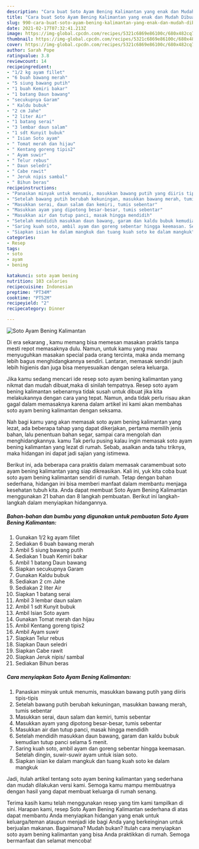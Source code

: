 ```yaml
---
description: "Cara buat Soto Ayam Bening Kalimantan yang enak dan Mudah Dibuat"
title: "Cara buat Soto Ayam Bening Kalimantan yang enak dan Mudah Dibuat"
slug: 990-cara-buat-soto-ayam-bening-kalimantan-yang-enak-dan-mudah-dibuat
date: 2021-02-17T07:32:41.213Z
image: https://img-global.cpcdn.com/recipes/5321c6869e86100c/680x482cq70/soto-ayam-bening-kalimantan-foto-resep-utama.jpg
thumbnail: https://img-global.cpcdn.com/recipes/5321c6869e86100c/680x482cq70/soto-ayam-bening-kalimantan-foto-resep-utama.jpg
cover: https://img-global.cpcdn.com/recipes/5321c6869e86100c/680x482cq70/soto-ayam-bening-kalimantan-foto-resep-utama.jpg
author: Sarah Pope
ratingvalue: 3.8
reviewcount: 14
recipeingredient:
- "1/2 kg ayam fillet"
- "6 buah bawang merah"
- "5 siung bawang putih"
- "1 buah Kemiri bakar"
- "1 batang Daun bawang"
- "secukupnya Garam"
- " Kaldu bubuk"
- "2 cm Jahe"
- "2 liter Air"
- "1 batang serai"
- "3 lembar daun salam"
- "1 sdt Kunyit bubuk"
- " Isian Soto ayam"
- " Tomat merah dan hijau"
- " Kentang goreng tipis2"
- " Ayam suwir"
- " Telur rebus"
- " Daun seledri"
- " Cabe rawit"
- " Jeruk nipis sambal"
- " Bihun beras"
recipeinstructions:
- "Panaskan minyak untuk menumis, masukkan bawang putih yang diiris tipis-tipis"
- "Setelah bawang putih berubah kekuningan, masukkan bawang merah, tumis sebentar"
- "Masukkan serai, daun salam dan kemiri, tumis sebentar"
- "Masukkan ayam yang dipotong besar-besar, tumis sebentar"
- "Masukkan air dan tutup panci, masak hingga mendidih"
- "Setelah mendidih masukkan daun bawang, garam dan kaldu bubuk kemudian tutup panci selama 5 menit."
- "Saring kuah soto, ambil ayam dan goreng sebentar hingga keemasan. Setelah dingin, suwir-suwir ayam untuk isian soto."
- "Siapkan isian ke dalam mangkuk dan tuang kuah soto ke dalam mangkuk"
categories:
- Resep
tags:
- soto
- ayam
- bening

katakunci: soto ayam bening 
nutrition: 103 calories
recipecuisine: Indonesian
preptime: "PT34M"
cooktime: "PT52M"
recipeyield: "2"
recipecategory: Dinner

---
```



![Soto Ayam Bening Kalimantan](https://img-global.cpcdn.com/recipes/5321c6869e86100c/680x482cq70/soto-ayam-bening-kalimantan-foto-resep-utama.jpg)

Di era  sekarang , kamu memang bisa memesan masakan praktis tanpa mesti repot memasaknya dulu. Namun, untuk kamu yang mau menyuguhkan masakan special pada orang tercinta, maka anda memang lebih bagus menghidangkannya sendiri. Lantaran, memasak sendiri jauh lebih higienis dan juga bisa menyesuaikan dengan selera keluarga.

Jika kamu sedang mencari ide resep soto ayam bening kalimantan yang nikmat dan mudah dibuat,maka di sinilah tempatnya. Resep soto ayam bening kalimantan  sebenarnya tidak susah untuk dibuat jika kita melakukannya dengan cara yang tepat. Namun, anda tidak perlu risau akan gagal dalam memasaknya 
karena dalam artikel ini kami akan membahas soto ayam bening kalimantan dengan seksama.  



Nah bagi kamu yang akan memasak soto ayam bening kalimantan yang lezat, ada beberapa tahap yang dapat dikerjakan, pertama memilih jenis bahan, lalu penentuan bahan segar, sampai cara mengolah dan menghidangkannya. kamu Tak perlu pusing kalau ingin memasak soto ayam bening kalimantan yang lezat di rumah. Sebab, asalkan anda  tahu triknya, maka hidangan ini dapat jadi sajian yang istimewa.

Berikut ini, ada beberapa cara praktis  dalam memasak caramembuat soto ayam bening kalimantan yang siap dikreasikan. Kali ini, yuk kita coba buat soto ayam bening kalimantan sendiri di rumah. Tetap dengan bahan sederhana, hidangan ini bisa memberi manfaat dalam membantu menjaga kesehatan tubuh kita. Anda dapat membuat Soto Ayam Bening Kalimantan menggunakan 21 bahan dan 8 langkah pembuatan. Berikut ini langkah-langkah dalam menyiapkan hidangannya.

<!--inarticleads1-->

##### Bahan-bahan dan bumbu yang digunakan untuk pembuatan Soto Ayam Bening Kalimantan:

1. Gunakan 1/2 kg ayam fillet
1. Sediakan 6 buah bawang merah
1. Ambil 5 siung bawang putih
1. Sediakan 1 buah Kemiri bakar
1. Ambil 1 batang Daun bawang
1. Siapkan secukupnya Garam
1. Gunakan  Kaldu bubuk
1. Sediakan 2 cm Jahe
1. Sediakan 2 liter Air
1. Siapkan 1 batang serai
1. Ambil 3 lembar daun salam
1. Ambil 1 sdt Kunyit bubuk
1. Ambil  Isian Soto ayam
1. Gunakan  Tomat merah dan hijau
1. Ambil  Kentang goreng tipis2
1. Ambil  Ayam suwir
1. Siapkan  Telur rebus
1. Siapkan  Daun seledri
1. Siapkan  Cabe rawit
1. Siapkan  Jeruk nipis/ sambal
1. Sediakan  Bihun beras




<!--inarticleads2-->

##### Cara menyiapkan Soto Ayam Bening Kalimantan:

1. Panaskan minyak untuk menumis, masukkan bawang putih yang diiris tipis-tipis
1. Setelah bawang putih berubah kekuningan, masukkan bawang merah, tumis sebentar
1. Masukkan serai, daun salam dan kemiri, tumis sebentar
1. Masukkan ayam yang dipotong besar-besar, tumis sebentar
1. Masukkan air dan tutup panci, masak hingga mendidih
1. Setelah mendidih masukkan daun bawang, garam dan kaldu bubuk kemudian tutup panci selama 5 menit.
1. Saring kuah soto, ambil ayam dan goreng sebentar hingga keemasan. Setelah dingin, suwir-suwir ayam untuk isian soto.
1. Siapkan isian ke dalam mangkuk dan tuang kuah soto ke dalam mangkuk




Jadi, itulah artikel tentang  soto ayam bening kalimantan  yang sederhana dan mudah dilakukan versi kami. Semoga kamu mampu membuatnya dengan hasil yang dapat membuat keluarga di rumah senang. 

Terima kasih kamu telah menggunakan resep yang tim kami tampilkan di sini. Harapan kami, resep  Soto Ayam Bening Kalimantan sederhana di atas dapat membantu Anda menyiapkan hidangan yang enak untuk keluarga/teman ataupun menjadi ide bagi Anda yang berkeinginan untuk berjualan makanan. Bagaimana? Mudah bukan? Itulah cara menyiapkan soto ayam bening kalimantan yang bisa Anda praktikkan di rumah. Semoga bermanfaat dan selamat mencoba!

